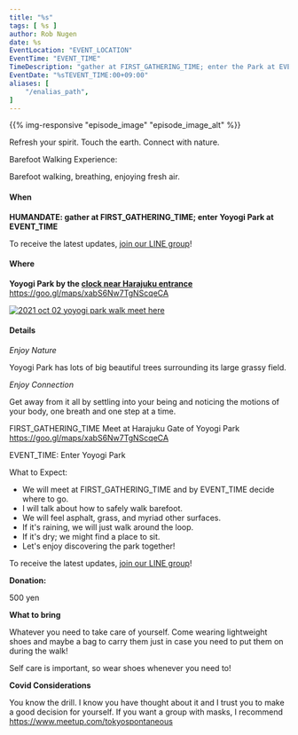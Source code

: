 ```yaml
---
title: "%s"
tags: [ %s ]
author: Rob Nugen
date: %s
EventLocation: "EVENT_LOCATION"
EventTime: "EVENT_TIME"
TimeDescription: "gather at FIRST_GATHERING_TIME; enter the Park at EVENT_TIME"
EventDate: "%sTEVENT_TIME:00+09:00"
aliases: [
    "/enalias_path",
]
---
```


{{% img-responsive "episode_image" "episode_image_alt" %}}

Refresh your spirit. Touch the earth. Connect with nature.

Barefoot Walking Experience:

Barefoot walking, breathing, enjoying fresh air.

#### When

**HUMANDATE: gather at FIRST_GATHERING_TIME; enter Yoyogi Park at EVENT_TIME**

To receive the latest updates, [join our LINE group](/contact/)!

#### Where

**Yoyogi Park by the [clock near Harajuku entrance](https://goo.gl/maps/xabS6Nw7TgNScqeCA)**  https://goo.gl/maps/xabS6Nw7TgNScqeCA

[![2021 oct 02 yoyogi park walk meet here](//b.robnugen.com/blog/2021/walk_and_talk/thumbs/2021_oct_02_yoyogi_park_walk_meet_here.jpg)](//b.robnugen.com/blog/2021/walk_and_talk/2021_oct_02_yoyogi_park_walk_meet_here.jpg)

#### Details

*Enjoy Nature*

Yoyogi Park has lots of big beautiful trees surrounding its large grassy field.

*Enjoy Connection*

Get away from it all by settling into your being and noticing the
motions of your body, one breath and one step at a time.

FIRST_GATHERING_TIME Meet at Harajuku Gate of Yoyogi Park  https://goo.gl/maps/xabS6Nw7TgNScqeCA

EVENT_TIME: Enter Yoyogi Park

What to Expect:

* We will meet at FIRST_GATHERING_TIME and by EVENT_TIME decide where to go.
* I will talk about how to safely walk barefoot.
* We will feel asphalt, grass, and myriad other surfaces.
* If it's raining, we will just walk around the loop.
* If it's dry; we might find a place to sit.
* Let's enjoy discovering the park together!

To receive the latest updates, [join our LINE group](/contact/)!

**Donation:**

500 yen

**What to bring**

Whatever you need to take care of yourself.  Come wearing lightweight
shoes and maybe a bag to carry them just in case you need to put them on
during the walk!

Self care is important, so wear shoes whenever you need to!

**Covid Considerations**

You know the drill.  I know you have thought about it and I trust you
to make a good decision for yourself.  If you want a group with masks,
I recommend https://www.meetup.com/tokyospontaneous
